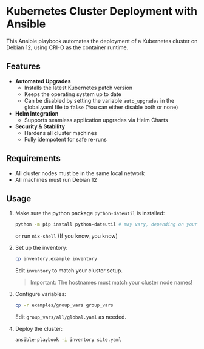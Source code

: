 # Kubernetes Cluster Deployment with Ansible

This Ansible playbook automates the deployment of a Kubernetes cluster on Debian 12, using CRI-O as the container runtime.

## Features

- **Automated Upgrades**
  - Installs the latest Kubernetes patch version
  - Keeps the operating system up to date
  - Can be disabled by setting the variable `auto_upgrades` in the global.yaml file to `false` (You can either disable both or none)
- **Helm Integration**
  - Supports seamless application upgrades via Helm Charts
- **Security & Stability**
  - Hardens all cluster machines
  - Fully idempotent for safe re-runs

## Requirements

- All cluster nodes must be in the same local network
- All machines must run Debian 12

## Usage

1. Make sure the python package `python-dateutil` is installed:
    ```sh
    python -m pip install python-dateutil # may vary, depending on your environment
    ```
    or run `nix-shell` (If you know, you know)

2. Set up the inventory:
    ```sh
    cp inventory.example inventory
    ```
    Edit `inventory` to match your cluster setup.

    > Important:
    > The hostnames must match your cluster node names!

3. Configure variables:
    ```sh
    cp -r examples/group_vars group_vars
    ```
    Edit `group_vars/all/global.yaml` as needed.

4. Deploy the cluster:
    ```sh
    ansible-playbook -i inventory site.yaml
    ```
